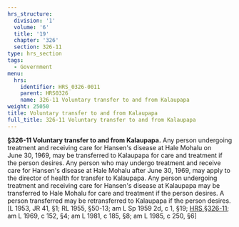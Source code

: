 ```yaml
---
hrs_structure:
  division: '1'
  volume: '6'
  title: '19'
  chapter: '326'
  section: 326-11
type: hrs_section
tags:
  - Government
menu:
  hrs:
    identifier: HRS_0326-0011
    parent: HRS0326
    name: 326-11 Voluntary transfer to and from Kalaupapa
weight: 25050
title: Voluntary transfer to and from Kalaupapa
full_title: 326-11 Voluntary transfer to and from Kalaupapa
---
```

**§326-11 Voluntary transfer to and from Kalaupapa.** Any person undergoing treatment and receiving care for Hansen's disease at Hale Mohalu on June 30, 1969, may be transferred to Kalaupapa for care and treatment if the person desires. Any person who may undergo treatment and receive care for Hansen's disease at Hale Mohalu after June 30, 1969, may apply to the director of health for transfer to Kalaupapa. Any person undergoing treatment and receiving care for Hansen's disease at Kalaupapa may be transferred to Hale Mohalu for care and treatment if the person desires. A person transferred may be retransferred to Kalaupapa if the person desires. [L 1953, JR 41, §1; RL 1955, §50-13; am L Sp 1959 2d, c 1, §19; [HRS §326-11](/title-19/chapter-326/section-326-11/); am L 1969, c 152, §4; am L 1981, c 185, §8; am L 1985, c 250, §6]